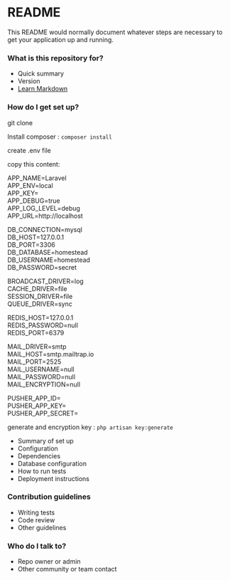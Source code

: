 # README #

This README would normally document whatever steps are necessary to get your application up and running.

### What is this repository for? ###

* Quick summary
* Version
* [Learn Markdown](https://bitbucket.org/tutorials/markdowndemo)

### How do I get set up? ###
git clone <url>



Install composer : `composer install`

create .env file

copy this content:

APP_NAME=Laravel<br />
APP_ENV=local<br />
APP_KEY=<br />
APP_DEBUG=true<br />
APP_LOG_LEVEL=debug<br />
APP_URL=http://localhost<br />

DB_CONNECTION=mysql<br />
DB_HOST=127.0.0.1<br />
DB_PORT=3306<br />
DB_DATABASE=homestead<br />
DB_USERNAME=homestead<br />
DB_PASSWORD=secret<br />

BROADCAST_DRIVER=log<br />
CACHE_DRIVER=file<br />
SESSION_DRIVER=file<br />
QUEUE_DRIVER=sync<br />

REDIS_HOST=127.0.0.1<br />
REDIS_PASSWORD=null<br />
REDIS_PORT=6379<br />

MAIL_DRIVER=smtp<br />
MAIL_HOST=smtp.mailtrap.io<br />
MAIL_PORT=2525<br />
MAIL_USERNAME=null<br />
MAIL_PASSWORD=null<br />
MAIL_ENCRYPTION=null<br />

PUSHER_APP_ID=<br />
PUSHER_APP_KEY=<br />
PUSHER_APP_SECRET=<br />


generate and encryption key : `php artisan key:generate`

* Summary of set up
* Configuration
* Dependencies
* Database configuration
* How to run tests
* Deployment instructions

### Contribution guidelines ###

* Writing tests
* Code review
* Other guidelines

### Who do I talk to? ###

* Repo owner or admin
* Other community or team contact